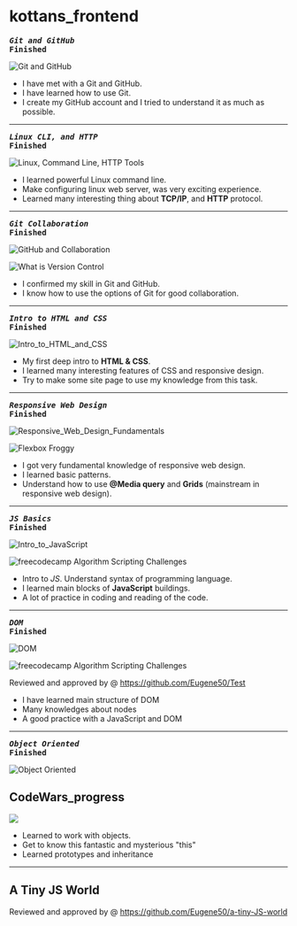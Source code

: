 # kottans_frontend
  
 ***<pre>Git and GitHub***                                        **Finished**     </pre>
  
  ![Git and GitHub](https://github.com/Eugene50/kottans_frontend/blob/master/task_git_basics/Git%20and%20GitHub.png)
 
* I have met with a Git and GitHub.
* I have learned how to use Git.
* I create my GitHub account and I tried to understand it as much as possible.
---
 ***<pre>Linux CLI, and HTTP***                                        **Finished**    </pre>
 
 ![Linux, Command Line, HTTP Tools](https://github.com/Eugene50/kottans_frontend/blob/master/task_linux_cli/linux_cli_1.png)

* I learned powerful Linux command line.
* Make configuring linux web server, was very exciting experience.
* Learned many interesting thing about **TCP/IP**, and **HTTP** protocol.
---
***<pre>Git Collaboration***                                         **Finished**</pre>
 
 ![GitHub and Collaboration](https://github.com/Eugene50/kottans_frontend/blob/master/task_git_collaboration/GitHub%20%26%20Collaboration.png)

![What is Version Control](https://github.com/Eugene50/kottans_frontend/blob/master/task_git_collaboration/What%20is%20Version%20Control.png)

* I confirmed my skill in Git and GitHub.
* I know how to use the options of Git for good collaboration.

---

***<pre>Intro to HTML and CSS***                                         **Finished**</pre>

![Intro_to_HTML_and_CSS](https://github.com/Eugene50/kottans_frontend/blob/master/task_html_css_intro/Intro_to_HTML_and_CSS.png)

* My first deep intro to **HTML & CSS**.
* I learned many interesting features of CSS and responsive design.
* Try to make some site page to use my knowledge from this task.
---

***<pre>Responsive Web Design***                                         **Finished**</pre>

![Responsive_Web_Design_Fundamentals](https://github.com/Eugene50/kottans_frontend/blob/master/task_responsive_web_design/Responsive_Web_Design_Fundamentals.png)

![Flexbox Froggy](https://github.com/Eugene50/kottans_frontend/blob/master/task_responsive_web_design/FlexxBox_Froggy.png)

* I got very fundamental knowledge of responsive web design.
* I learned basic patterns.
* Understand how to use __@Media query__ and __Grids__ (mainstream in responsive web design).
---
***<pre>JS Basics***                                         **Finished**</pre>

![Intro_to_JavaScript](https://github.com/Eugene50/kottans_frontend/blob/master/task_js_basics/Intro_to_JavaScript.png)

![freecodecamp Algorithm Scripting Challenges](https://github.com/Eugene50/kottans_frontend/blob/master/task_js_basics/11th_lesson_finished.png)

* Intro to *JS*. Understand syntax of programming language.
* I learned main blocks of __JavaScript__ buildings.
* A lot of practice in coding and reading of the code. 
---
***<pre>DOM***                                               **Finished**</pre>

![DOM](https://github.com/Eugene50/kottans_frontend/blob/master/task_js_dom/DOM.png)

![freecodecamp Algorithm Scripting Challenges](https://github.com/Eugene50/kottans_frontend/blob/master/task_js_dom/Last_10_lessons_finished.png)

Reviewed and approved by @<AMashoshyna>  https://github.com/Eugene50/Test

* I have learned main structure of DOM 
* Many knowledges about nodes
* A good practice with a JavaScript and DOM 
---
***<pre>Object Oriented***                                               **Finished**</pre>

![Object Oriented](https://github.com/Eugene50/kottans_frontend/blob/master/task_js_oop/Object_Oriented_JS.png)

## CodeWars_progress

![](https://github.com/Eugene50/kottans_frontend/blob/master/task_js_oop/CodeWars_progress.png)

* Learned to work with objects.
* Get to know this fantastic and mysterious "this"
* Learned prototypes and inheritance
---
## A Tiny JS World

Reviewed and approved by @<OleksiyRudenko>   https://github.com/Eugene50/a-tiny-JS-world








